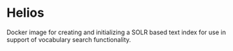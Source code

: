 # Helios
Docker image for creating and initializing a SOLR based text index for use in support of vocabulary search functionality.
